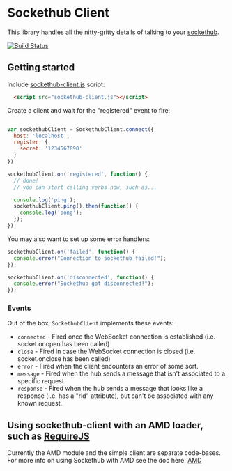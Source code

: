 # Sockethub Client

This library handles all the nitty-gritty details of talking to your
[sockethub](http://sockethub.org/).

[![Build Status](https://secure.travis-ci.org/sockethub/sockethub-client.png)](http://travis-ci.org/sockethub/sockethub-client)

## Getting started

Include [sockethub-client.js](https://github.com/nilclass/sockethub-client/raw/master/sockethub-client.js) script:

```html
  <script src="sockethub-client.js"></script>
```

Create a client and wait for the "registered" event to fire:
```javascript

var sockethubClient = SockethubClient.connect({
  host: 'localhost',
  register: {
    secret: '1234567890'
  }
})

sockethubClient.on('registered', function() {
  // done!
  // you can start calling verbs now, such as...

  console.log('ping');
  sockethubClient.ping().then(function() {
    console.log('pong');
  });
});
```

You may also want to set up some error handlers:
```javascript
sockethubClient.on('failed', function() {
  console.error("Connection to sockethub failed!");
});

sockethubClient.on('disconnected', function() {
  console.error("Sockethub got disconnected!");
});
```


### Events

Out of the box, `SockethubClient` implements these events:
* `connected` - Fired once the WebSocket connection is established (i.e. socket.onopen has been called)
* `close` - Fired in case the WebSocket connection is closed (i.e. socket.onclose has been called)
* `error` - Fired when the client encounters an error of some sort.
* `message` - Fired when the hub sends a message that isn't associated to a specific request.
* `response` - Fired when the hub sends a message that looks like a response (i.e. has a "rid" attribute), but can't be associated with any known request.


## Using sockethub-client with an AMD loader, such as [RequireJS](requirejs.org)

Currently the AMD module and the simple client are separate code-bases. For more info on using Sockethub with AMD see the doc here: [AMD](https://github.com/sockethub/sockethub-client/raw/master/doc/amd.md)
